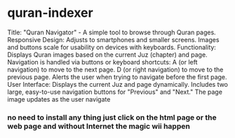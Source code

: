# quran-indexer
Title: "Quran Navigator" - A simple tool to browse through Quran pages.
Responsive Design:
Adjusts to smartphones and smaller screens.
Images and buttons scale for usability on devices with keyboards.
Functionality:
Displays Quran images based on the current Juz (chapter) and page.
Navigation is handled via buttons or keyboard shortcuts:
A (or left navigation) to move to the next page.
D (or right navigation) to move to the previous page.
Alerts the user when trying to navigate before the first page.
User Interface:
Displays the current Juz and page dynamically.
Includes two large, easy-to-use navigation buttons for "Previous" and "Next."
The page image updates as the user navigate

### no need to install any thing just click on the html page or the web page and without Internet the magic wii happen
